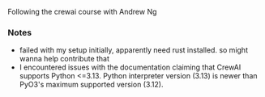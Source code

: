 Following the crewai course with Andrew Ng

### Notes

- failed with my setup initially, apparently need rust installed. so might wanna help contribute that
- I encountered issues with the documentation claiming that CrewAI supports Python <=3.13. Python interpreter version (3.13) is newer than PyO3's maximum supported version (3.12).
